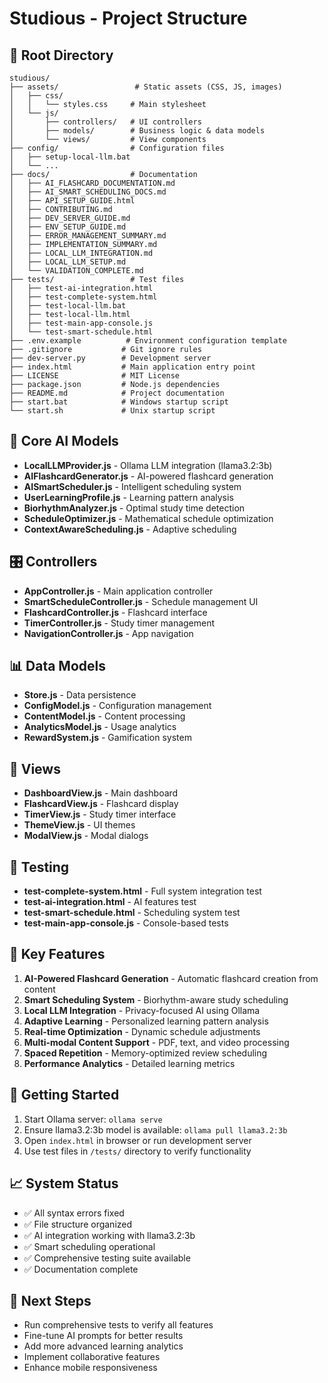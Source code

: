 # Studious - Project Structure

## 📁 Root Directory
```
studious/
├── assets/                 # Static assets (CSS, JS, images)
│   ├── css/
│   │   └── styles.css     # Main stylesheet
│   └── js/
│       ├── controllers/   # UI controllers
│       ├── models/        # Business logic & data models
│       └── views/         # View components
├── config/                # Configuration files
│   ├── setup-local-llm.bat
│   └── ...
├── docs/                  # Documentation
│   ├── AI_FLASHCARD_DOCUMENTATION.md
│   ├── AI_SMART_SCHEDULING_DOCS.md
│   ├── API_SETUP_GUIDE.html
│   ├── CONTRIBUTING.md
│   ├── DEV_SERVER_GUIDE.md
│   ├── ENV_SETUP_GUIDE.md
│   ├── ERROR_MANAGEMENT_SUMMARY.md
│   ├── IMPLEMENTATION_SUMMARY.md
│   ├── LOCAL_LLM_INTEGRATION.md
│   ├── LOCAL_LLM_SETUP.md
│   └── VALIDATION_COMPLETE.md
├── tests/                 # Test files
│   ├── test-ai-integration.html
│   ├── test-complete-system.html
│   ├── test-local-llm.bat
│   ├── test-local-llm.html
│   ├── test-main-app-console.js
│   └── test-smart-schedule.html
├── .env.example          # Environment configuration template
├── .gitignore           # Git ignore rules
├── dev-server.py        # Development server
├── index.html           # Main application entry point
├── LICENSE              # MIT License
├── package.json         # Node.js dependencies
├── README.md            # Project documentation
├── start.bat            # Windows startup script
└── start.sh             # Unix startup script
```

## 🧠 Core AI Models
- **LocalLLMProvider.js** - Ollama LLM integration (llama3.2:3b)
- **AIFlashcardGenerator.js** - AI-powered flashcard generation
- **AISmartScheduler.js** - Intelligent scheduling system
- **UserLearningProfile.js** - Learning pattern analysis
- **BiorhythmAnalyzer.js** - Optimal study time detection
- **ScheduleOptimizer.js** - Mathematical schedule optimization
- **ContextAwareScheduling.js** - Adaptive scheduling

## 🎛️ Controllers
- **AppController.js** - Main application controller
- **SmartScheduleController.js** - Schedule management UI
- **FlashcardController.js** - Flashcard interface
- **TimerController.js** - Study timer management
- **NavigationController.js** - App navigation

## 📊 Data Models
- **Store.js** - Data persistence
- **ConfigModel.js** - Configuration management
- **ContentModel.js** - Content processing
- **AnalyticsModel.js** - Usage analytics
- **RewardSystem.js** - Gamification system

## 🎨 Views
- **DashboardView.js** - Main dashboard
- **FlashcardView.js** - Flashcard display
- **TimerView.js** - Study timer interface
- **ThemeView.js** - UI themes
- **ModalView.js** - Modal dialogs

## 🧪 Testing
- **test-complete-system.html** - Full system integration test
- **test-ai-integration.html** - AI features test
- **test-smart-schedule.html** - Scheduling system test
- **test-main-app-console.js** - Console-based tests

## 🔧 Key Features
1. **AI-Powered Flashcard Generation** - Automatic flashcard creation from content
2. **Smart Scheduling System** - Biorhythm-aware study scheduling
3. **Local LLM Integration** - Privacy-focused AI using Ollama
4. **Adaptive Learning** - Personalized learning pattern analysis
5. **Real-time Optimization** - Dynamic schedule adjustments
6. **Multi-modal Content Support** - PDF, text, and video processing
7. **Spaced Repetition** - Memory-optimized review scheduling
8. **Performance Analytics** - Detailed learning metrics

## 🚀 Getting Started
1. Start Ollama server: `ollama serve`
2. Ensure llama3.2:3b model is available: `ollama pull llama3.2:3b`
3. Open `index.html` in browser or run development server
4. Use test files in `/tests/` directory to verify functionality

## 📈 System Status
- ✅ All syntax errors fixed
- ✅ File structure organized
- ✅ AI integration working with llama3.2:3b
- ✅ Smart scheduling operational
- ✅ Comprehensive testing suite available
- ✅ Documentation complete

## 🎯 Next Steps
- Run comprehensive tests to verify all features
- Fine-tune AI prompts for better results
- Add more advanced learning analytics
- Implement collaborative features
- Enhance mobile responsiveness
